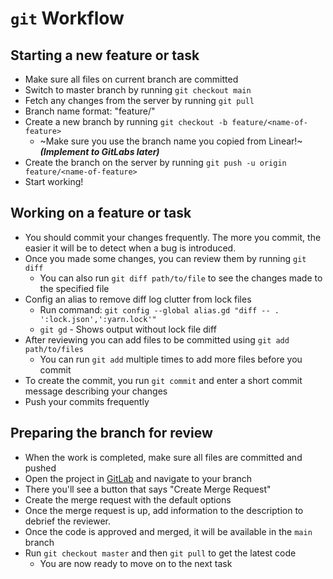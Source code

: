 # `git` Workflow

## Starting a new feature or task

- Make sure all files on current branch are committed
- Switch to master branch by running `git checkout main`
- Fetch any changes from the server by running `git pull`
- Branch name format: "feature/<name-of-feature>"
- Create a new branch by running `git checkout -b feature/<name-of-feature>`
  - ~Make sure you use the branch name you copied from Linear!~ ***(Implement to GitLabs later)***
- Create the branch on the server by running `git push -u origin feature/<name-of-feature>`
- Start working!

## Working on a feature or task

- You should commit your changes frequently. The more you commit, the easier it will be to detect when a bug is introduced.
- Once you made some changes, you can review them by running `git diff`
  - You can also run `git diff path/to/file` to see the changes made to the specified file
- Config an alias to remove diff log clutter from lock files
    - Run command: `git config --global alias.gd "diff -- . ':lock.json',':yarn.lock'"`
    - `git gd` - Shows output without lock file diff
- After reviewing you can add files to be committed using `git add path/to/files`
  - You can run `git add` multiple times to add more files before you commit
- To create the commit, you run `git commit` and enter a short commit message describing your changes
- Push your commits frequently

## Preparing the branch for review

- When the work is completed, make sure all files are committed and pushed
- Open the project in [GitLab](https://pear-labs.io/mono-projects/development) and navigate to your branch
- There you'll see a button that says "Create Merge Request"
- Create the merge request with the default options
- Once the merge request is up, add information to the description to debrief the reviewer.
- Once the code is approved and merged, it will be available in the `main` branch
- Run `git checkout master` and then `git pull` to get the latest code
  - You are now ready to move on to the next task

